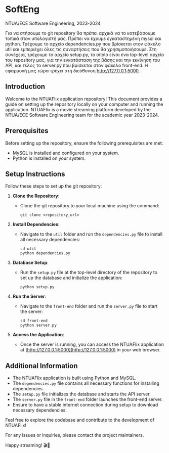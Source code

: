 # SoftEng

NTUA/ECE Software Engineering, 2023-2024

Για να στήσουμε το git repository θα πρέπει αρχικά να το κατεβάσουμε τοπικά στον υπολογιστή μας. Πρέπει να έχουμε εγκαταστημένη mysql και python. Τρέχουμε το αρχείο dependencies.py που βρίσκεται στον φάκελο util και εμπεριέχει όλες τις συναρτήσεις που θα χρησιμοποιήσουμε. Στη συνέχεια, τρέχουμε το αρχείο setup.py, το οποίο είναι ένα top-level αρχείο του repository μας, για την εγκατάσταση της βάσης και την εκκίνηση του API, και τέλος το server.py που βρίσκεται στον φάκελο front-end. Η εφαρμογή μας τώρα τρέχει στη διεύθυνση http://127.0.0.1:5000.

## Introduction

Welcome to the NTUAFlix application repository! This document provides a guide on setting up the repository locally on your computer and running the application. NTUAFlix is a movie streaming platform developed by the NTUA/ECE Software Engineering team for the academic year 2023-2024.

## Prerequisites

Before setting up the repository, ensure the following prerequisites are met:
- MySQL is installed and configured on your system.
- Python is installed on your system.

## Setup Instructions

Follow these steps to set up the git repository:

1. **Clone the Repository**: 
   - Clone the git repository to your local machine using the command:
     ```
     git clone <repository_url>
     ```
   
2. **Install Dependencies**:
   - Navigate to the `util` folder and run the `dependencies.py` file to install all necessary dependencies:
     ```
     cd util
     python dependencies.py
     ```

3. **Database Setup**:
   - Run the `setup.py` file at the top-level directory of the repository to set up the database and initialize the application:
     ```
     python setup.py
     ```

4. **Run the Server**:
   - Navigate to the `front-end` folder and run the `server.py` file to start the server:
     ```
     cd front-end
     python server.py
     ```

5. **Access the Application**:
   - Once the server is running, you can access the NTUAFlix application at [http://127.0.0.1:5000](http://127.0.0.1:5000) in your web browser.

## Additional Information

- The NTUAFlix application is built using Python and MySQL.
- The `dependencies.py` file contains all necessary functions for installing dependencies.
- The `setup.py` file initializes the database and starts the API server.
- The `server.py` file in the `front-end` folder launches the front-end server.
- Ensure to have a stable internet connection during setup to download necessary dependencies.

Feel free to explore the codebase and contribute to the development of NTUAFlix!

For any issues or inquiries, please contact the project maintainers. 

Happy streaming! 🎬🍿
